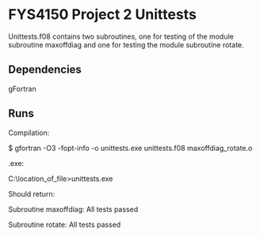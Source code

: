 # FYS4150 Project 2 Unittests
Unittests.f08 contains two subroutines, one for testing of the module subroutine maxoffdiag and one for testing the module subroutine rotate. 

## Dependencies
gFortran

## Runs
Compilation:

$ gfortran -O3 -fopt-info -o unittests.exe unittests.f08 maxoffdiag_rotate.o

.exe:

C:\location_of_file>unittests.exe

Should return:

Subroutine maxoffdiag: All tests passed

Subroutine rotate: All tests passed


